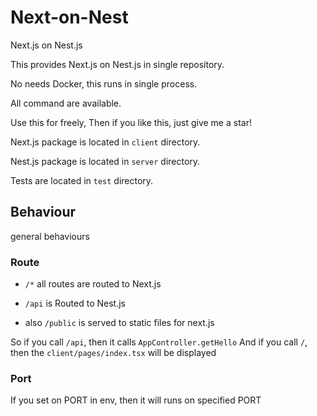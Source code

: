 # Next-on-Nest

Next.js on Nest.js

This provides Next.js on Nest.js in single repository.

No needs Docker, this runs in single process.

All command are available.

Use this for freely, Then if you like this, just give me a star!

Next.js package is located in `client` directory.

Nest.js package is located in `server` directory.

Tests are located in `test` directory.

## Behaviour

general behaviours

### Route

- `/*` all routes are routed to Next.js

- `/api` is Routed to Nest.js

- also `/public` is served to static files for next.js

So if you call `/api`, then it calls `AppController.getHello`
And if you call `/`, then the `client/pages/index.tsx` will be displayed

### Port

If you set on PORT in env, then it will runs on specified PORT
